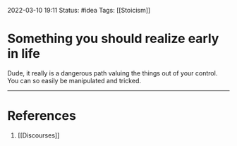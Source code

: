2022-03-10 19:11
Status: #idea
Tags: [[Stoicism]] 

# Something you should realize early in life
Dude, it really is a dangerous path valuing the things out of your control. You can so easily be manipulated and tricked.

---
# References
1. [[Discourses]]